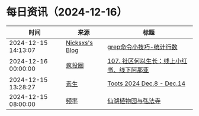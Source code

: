 ﻿# 每日资讯（2024-12-16）

|时间|来源|标题|
|---|---|---|
|2024-12-15 14:13:07|[Nicksxs's Blog](https://nicksxs.me/atom.xml)|[grep命令小技巧-统计行数](https://nicksxs.me/2024/12/15/grep%E5%91%BD%E4%BB%A4%E5%B0%8F%E6%8A%80%E5%B7%A7-%E7%BB%9F%E8%AE%A1%E8%A1%8C%E6%95%B0/)|
|2024-12-16 00:00:00|[疯投圈](https://crazy.capital/feed)|[107. 社区何以生长：线上小红书、线下阿那亚](https://crazy.capital/107)|
|2024-12-15 13:28:27|[素生](http://z.arlmy.me/atom.xml)|[Toots 2024 Dec.8 - Dec.14](http://z.arlmy.me/posts/MastodonArchives/2024/MastodonTootsArchives_20241214/)|
|2024-12-15 08:00:00|[频率](https://pinlyu.com/atom.xml)|[仙湖植物园与弘法寺](https://pinlyu.com/posts/92/)|
